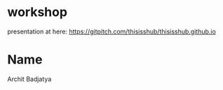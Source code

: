 # workshop

presentation at here: https://gitpitch.com/thisisshub/thisisshub.github.io

# Name
Archit Badjatya
